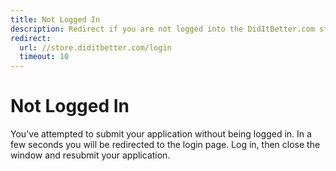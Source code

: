```yaml
---
title: Not Logged In
description: Redirect if you are not logged into the DidItBetter.com store
redirect:
  url: //store.diditbetter.com/login
  timeout: 10
---
```


Not Logged In
=============

You've attempted to submit your application without being logged in.  In
a few seconds you will be redirected to the login page.  Log in, then
close the window and resubmit your application.

